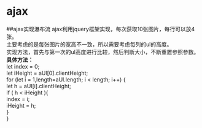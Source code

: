 # ajax
##ajax实现瀑布流
ajax利用jquery框架实现，每次获取10张图片，每行可以放4张。<br>
主要考虑的是每张图片的宽高不一致，所以需要考虑每列的ul的高度。<br>
实现方法，首先与第一次的ul高度进行比较，然后判断大小，不断重置参照参数。<br>
<strong>具体方法：</strong><br>
let index = 0;<br>
let iHeight = aUl[0].clientHeight;<br>
for (let i = 1,length=aUl.length; i < length; i++) {<br>
      let h = aUl[i].clientHeight;<br>
      if ( h < iHeight ){<br>
               index = i;<br>
               iHeight = h;<br>
              }<br>
         }<br>
